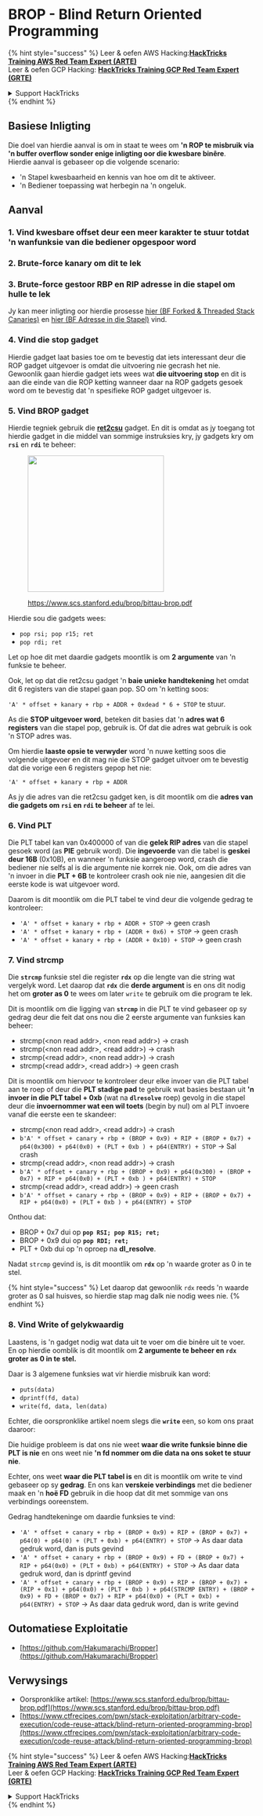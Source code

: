 # BROP - Blind Return Oriented Programming

{% hint style="success" %}
Leer & oefen AWS Hacking:<img src="../../.gitbook/assets/arte.png" alt="" data-size="line">[**HackTricks Training AWS Red Team Expert (ARTE)**](https://training.hacktricks.xyz/courses/arte)<img src="../../.gitbook/assets/arte.png" alt="" data-size="line">\
Leer & oefen GCP Hacking: <img src="../../.gitbook/assets/grte.png" alt="" data-size="line">[**HackTricks Training GCP Red Team Expert (GRTE)**<img src="../../.gitbook/assets/grte.png" alt="" data-size="line">](https://training.hacktricks.xyz/courses/grte)

<details>

<summary>Support HackTricks</summary>

* Kyk na die [**subskripsie planne**](https://github.com/sponsors/carlospolop)!
* **Sluit aan by die** 💬 [**Discord groep**](https://discord.gg/hRep4RUj7f) of die [**telegram groep**](https://t.me/peass) of **volg** ons op **Twitter** 🐦 [**@hacktricks\_live**](https://twitter.com/hacktricks\_live)**.**
* **Deel hacking truuks deur PRs in te dien na die** [**HackTricks**](https://github.com/carlospolop/hacktricks) en [**HackTricks Cloud**](https://github.com/carlospolop/hacktricks-cloud) github repos.

</details>
{% endhint %}

## Basiese Inligting

Die doel van hierdie aanval is om in staat te wees om **'n ROP te misbruik via 'n buffer overflow sonder enige inligting oor die kwesbare binêre**.\
Hierdie aanval is gebaseer op die volgende scenario:

* 'n Stapel kwesbaarheid en kennis van hoe om dit te aktiveer.
* 'n Bediener toepassing wat herbegin na 'n ongeluk.

## Aanval

### **1. Vind kwesbare offset** deur een meer karakter te stuur totdat 'n wanfunksie van die bediener opgespoor word

### **2. Brute-force kanary** om dit te lek

### **3. Brute-force gestoor RBP en RIP** adresse in die stapel om hulle te lek

Jy kan meer inligting oor hierdie prosesse [hier (BF Forked & Threaded Stack Canaries)](../common-binary-protections-and-bypasses/stack-canaries/bf-forked-stack-canaries.md) en [hier (BF Adresse in die Stapel)](../common-binary-protections-and-bypasses/pie/bypassing-canary-and-pie.md) vind.

### **4. Vind die stop gadget**

Hierdie gadget laat basies toe om te bevestig dat iets interessant deur die ROP gadget uitgevoer is omdat die uitvoering nie gecrash het nie. Gewoonlik gaan hierdie gadget iets wees wat **die uitvoering stop** en dit is aan die einde van die ROP ketting wanneer daar na ROP gadgets gesoek word om te bevestig dat 'n spesifieke ROP gadget uitgevoer is.

### **5. Vind BROP gadget**

Hierdie tegniek gebruik die [**ret2csu**](ret2csu.md) gadget. En dit is omdat as jy toegang tot hierdie gadget in die middel van sommige instruksies kry, jy gadgets kry om **`rsi`** en **`rdi`** te beheer:

<figure><img src="../../.gitbook/assets/image (1) (1) (1) (1) (1) (1) (1) (1) (1) (1).png" alt="" width="278"><figcaption><p><a href="https://www.scs.stanford.edu/brop/bittau-brop.pdf">https://www.scs.stanford.edu/brop/bittau-brop.pdf</a></p></figcaption></figure>

Hierdie sou die gadgets wees:

* `pop rsi; pop r15; ret`
* `pop rdi; ret`

Let op hoe dit met daardie gadgets moontlik is om **2 argumente** van 'n funksie te beheer.

Ook, let op dat die ret2csu gadget 'n **baie unieke handtekening** het omdat dit 6 registers van die stapel gaan pop. SO om 'n ketting soos:

`'A' * offset + kanary + rbp + ADDR + 0xdead * 6 + STOP` te stuur.

As die **STOP uitgevoer word**, beteken dit basies dat 'n **adres wat 6 registers** van die stapel pop, gebruik is. Of dat die adres wat gebruik is ook 'n STOP adres was.

Om hierdie **laaste opsie te verwyder** word 'n nuwe ketting soos die volgende uitgevoer en dit mag nie die STOP gadget uitvoer om te bevestig dat die vorige een 6 registers gepop het nie:

`'A' * offset + kanary + rbp + ADDR`

As jy die adres van die ret2csu gadget ken, is dit moontlik om die **adres van die gadgets om `rsi` en `rdi` te beheer** af te lei.

### 6. Vind PLT

Die PLT tabel kan van 0x400000 of van die **gelek RIP adres** van die stapel gesoek word (as **PIE** gebruik word). Die **ingevoerde** van die tabel is **geskei deur 16B** (0x10B), en wanneer 'n funksie aangeroep word, crash die bediener nie selfs al is die argumente nie korrek nie. Ook, om die adres van 'n invoer in die **PLT + 6B** te kontroleer crash ook nie nie, aangesien dit die eerste kode is wat uitgevoer word.

Daarom is dit moontlik om die PLT tabel te vind deur die volgende gedrag te kontroleer:

* `'A' * offset + kanary + rbp + ADDR + STOP` -> geen crash
* `'A' * offset + kanary + rbp + (ADDR + 0x6) + STOP` -> geen crash
* `'A' * offset + kanary + rbp + (ADDR + 0x10) + STOP` -> geen crash

### 7. Vind strcmp

Die **`strcmp`** funksie stel die register **`rdx`** op die lengte van die string wat vergelyk word. Let daarop dat **`rdx`** die **derde argument** is en ons dit nodig het om **groter as 0** te wees om later `write` te gebruik om die program te lek.

Dit is moontlik om die ligging van **`strcmp`** in die PLT te vind gebaseer op sy gedrag deur die feit dat ons nou die 2 eerste argumente van funksies kan beheer:

* strcmp(\<non read addr>, \<non read addr>) -> crash
* strcmp(\<non read addr>, \<read addr>) -> crash
* strcmp(\<read addr>, \<non read addr>) -> crash
* strcmp(\<read addr>, \<read addr>) -> geen crash

Dit is moontlik om hiervoor te kontroleer deur elke invoer van die PLT tabel aan te roep of deur die **PLT stadige pad** te gebruik wat basies bestaan uit **'n invoer in die PLT tabel + 0xb** (wat na **`dlresolve`** roep) gevolg in die stapel deur die **invoernommer wat een wil toets** (begin by nul) om al PLT invoere vanaf die eerste een te skandeer:

* strcmp(\<non read addr>, \<read addr>) -> crash
* `b'A' * offset + canary + rbp + (BROP + 0x9) + RIP + (BROP + 0x7) + p64(0x300) + p64(0x0) + (PLT + 0xb ) + p64(ENTRY) + STOP` -> Sal crash
* strcmp(\<read addr>, \<non read addr>) -> crash
* `b'A' * offset + canary + rbp + (BROP + 0x9) + p64(0x300) + (BROP + 0x7) + RIP + p64(0x0) + (PLT + 0xb ) + p64(ENTRY) + STOP`
* strcmp(\<read addr>, \<read addr>) -> geen crash
* `b'A' * offset + canary + rbp + (BROP + 0x9) + RIP + (BROP + 0x7) + RIP + p64(0x0) + (PLT + 0xb ) + p64(ENTRY) + STOP`

Onthou dat:

* BROP + 0x7 dui op **`pop RSI; pop R15; ret;`**
* BROP + 0x9 dui op **`pop RDI; ret;`**
* PLT + 0xb dui op 'n oproep na **dl\_resolve**.

Nadat `strcmp` gevind is, is dit moontlik om **`rdx`** op 'n waarde groter as 0 in te stel.

{% hint style="success" %}
Let daarop dat gewoonlik `rdx` reeds 'n waarde groter as 0 sal huisves, so hierdie stap mag dalk nie nodig wees nie.
{% endhint %}

### 8. Vind Write of gelykwaardig

Laastens, is 'n gadget nodig wat data uit te voer om die binêre uit te voer. En op hierdie oomblik is dit moontlik om **2 argumente te beheer en `rdx` groter as 0 in te stel.**

Daar is 3 algemene funksies wat vir hierdie misbruik kan word:

* `puts(data)`
* `dprintf(fd, data)`
* `write(fd, data, len(data)`

Echter, die oorspronklike artikel noem slegs die **`write`** een, so kom ons praat daaroor:

Die huidige probleem is dat ons nie weet **waar die write funksie binne die PLT is nie** en ons weet nie **'n fd nommer om die data na ons soket te stuur nie**.

Echter, ons weet **waar die PLT tabel is** en dit is moontlik om write te vind gebaseer op sy **gedrag**. En ons kan **verskeie verbindings** met die bediener maak en 'n **hoë FD** gebruik in die hoop dat dit met sommige van ons verbindings ooreenstem.

Gedrag handtekeninge om daardie funksies te vind:

* `'A' * offset + canary + rbp + (BROP + 0x9) + RIP + (BROP + 0x7) + p64(0) + p64(0) + (PLT + 0xb) + p64(ENTRY) + STOP` -> As daar data gedruk word, dan is puts gevind
* `'A' * offset + canary + rbp + (BROP + 0x9) + FD + (BROP + 0x7) + RIP + p64(0x0) + (PLT + 0xb) + p64(ENTRY) + STOP` -> As daar data gedruk word, dan is dprintf gevind
* `'A' * offset + canary + rbp + (BROP + 0x9) + RIP + (BROP + 0x7) + (RIP + 0x1) + p64(0x0) + (PLT + 0xb ) + p64(STRCMP ENTRY) + (BROP + 0x9) + FD + (BROP + 0x7) + RIP + p64(0x0) + (PLT + 0xb) + p64(ENTRY) + STOP` -> As daar data gedruk word, dan is write gevind

## Outomatiese Exploitatie

* [https://github.com/Hakumarachi/Bropper](https://github.com/Hakumarachi/Bropper)

## Verwysings

* Oorspronklike artikel: [https://www.scs.stanford.edu/brop/bittau-brop.pdf](https://www.scs.stanford.edu/brop/bittau-brop.pdf)
* [https://www.ctfrecipes.com/pwn/stack-exploitation/arbitrary-code-execution/code-reuse-attack/blind-return-oriented-programming-brop](https://www.ctfrecipes.com/pwn/stack-exploitation/arbitrary-code-execution/code-reuse-attack/blind-return-oriented-programming-brop)

{% hint style="success" %}
Leer & oefen AWS Hacking:<img src="../../.gitbook/assets/arte.png" alt="" data-size="line">[**HackTricks Training AWS Red Team Expert (ARTE)**](https://training.hacktricks.xyz/courses/arte)<img src="../../.gitbook/assets/arte.png" alt="" data-size="line">\
Leer & oefen GCP Hacking: <img src="../../.gitbook/assets/grte.png" alt="" data-size="line">[**HackTricks Training GCP Red Team Expert (GRTE)**<img src="../../.gitbook/assets/grte.png" alt="" data-size="line">](https://training.hacktricks.xyz/courses/grte)

<details>

<summary>Support HackTricks</summary>

* Kyk na die [**subskripsie planne**](https://github.com/sponsors/carlospolop)!
* **Sluit aan by die** 💬 [**Discord groep**](https://discord.gg/hRep4RUj7f) of die [**telegram groep**](https://t.me/peass) of **volg** ons op **Twitter** 🐦 [**@hacktricks\_live**](https://twitter.com/hacktricks\_live)**.**
* **Deel hacking truuks deur PRs in te dien na die** [**HackTricks**](https://github.com/carlospolop/hacktricks) en [**HackTricks Cloud**](https://github.com/carlospolop/hacktricks-cloud) github repos.

</details>
{% endhint %}
